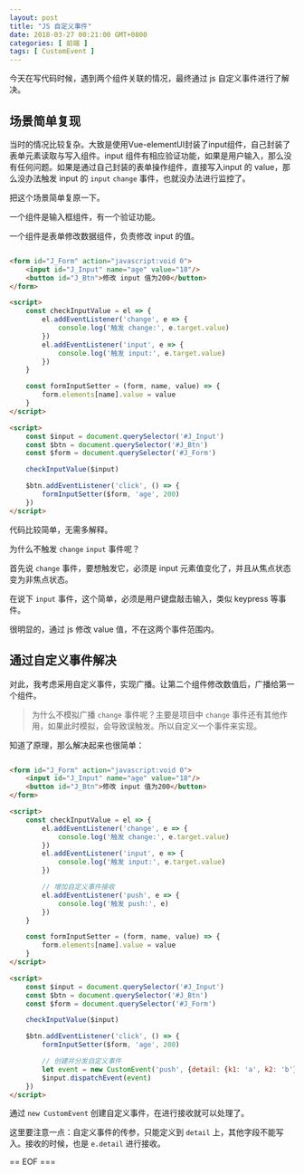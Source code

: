 ```yaml
---
layout: post
title: "JS 自定义事件"
date: 2018-03-27 00:21:00 GMT+0800
categories: [ 前端 ]
tags: [ CustomEvent ]
---
```


今天在写代码时候，遇到两个组件关联的情况，最终通过 js 自定义事件进行了解决。

<!-- more -->

## 场景简单复现

当时的情况比较复杂。大致是使用Vue-elementUI封装了input组件，自己封装了表单元素读取与写入组件。input 组件有相应验证功能，如果是用户输入，那么没有任何问题。如果是通过自己封装的表单操作组件，直接写入input 的
value，那么没办法触发 input 的 `input` `change` 事件，也就没办法进行监控了。

把这个场景简单复原一下。

一个组件是输入框组件，有一个验证功能。

一个组件是表单修改数据组件，负责修改 input 的值。

```html

<form id="J_Form" action="javascript:void 0">
    <input id="J_Input" name="age" value="18"/>
    <button id="J_Btn">修改 input 值为200</button>
</form>

<script>
    const checkInputValue = el => {
        el.addEventListener('change', e => {
            console.log('触发 change:', e.target.value)
        })
        el.addEventListener('input', e => {
            console.log('触发 input:', e.target.value)
        })
    }

    const formInputSetter = (form, name, value) => {
        form.elements[name].value = value
    }
</script>

<script>
    const $input = document.querySelector('#J_Input')
    const $btn = document.querySelector('#J_Btn')
    const $form = document.querySelector('#J_Form')

    checkInputValue($input)

    $btn.addEventListener('click', () => {
        formInputSetter($form, 'age', 200)
    })
</script>
```

代码比较简单，无需多解释。

为什么不触发 `change` `input` 事件呢？

首先说 `change` 事件，要想触发它，必须是 input 元素值变化了，并且从焦点状态变为非焦点状态。

在说下 `input` 事件，这个简单，必须是用户键盘敲击输入，类似 keypress 等事件。

很明显的，通过 js 修改 value 值，不在这两个事件范围内。

## 通过自定义事件解决

对此，我考虑采用自定义事件，实现广播。让第二个组件修改数值后，广播给第一个组件。

> 为什么不模拟广播 `change` 事件呢？主要是项目中 `change` 事件还有其他作用，如果此时模拟，会导致误触发。所以自定义一个事件来实现。

知道了原理，那么解决起来也很简单：

```html

<form id="J_Form" action="javascript:void 0">
    <input id="J_Input" name="age" value="18"/>
    <button id="J_Btn">修改 input 值为200</button>
</form>

<script>
    const checkInputValue = el => {
        el.addEventListener('change', e => {
            console.log('触发 change:', e.target.value)
        })
        el.addEventListener('input', e => {
            console.log('触发 input:', e.target.value)
        })

        // 增加自定义事件接收
        el.addEventListener('push', e => {
            console.log('触发 push:', e)
        })
    }

    const formInputSetter = (form, name, value) => {
        form.elements[name].value = value
    }
</script>

<script>
    const $input = document.querySelector('#J_Input')
    const $btn = document.querySelector('#J_Btn')
    const $form = document.querySelector('#J_Form')

    checkInputValue($input)

    $btn.addEventListener('click', () => {
        formInputSetter($form, 'age', 200)

        // 创建并分发自定义事件
        let event = new CustomEvent('push', {detail: {k1: 'a', k2: 'b'}})
        $input.dispatchEvent(event)
    })
</script>
```

通过 `new CustomEvent` 创建自定义事件，在进行接收就可以处理了。

这里要注意一点：自定义事件的传参，只能定义到 `detail` 上，其他字段不能写入。接收的时候，也是 `e.detail` 进行接收。

== EOF ===
